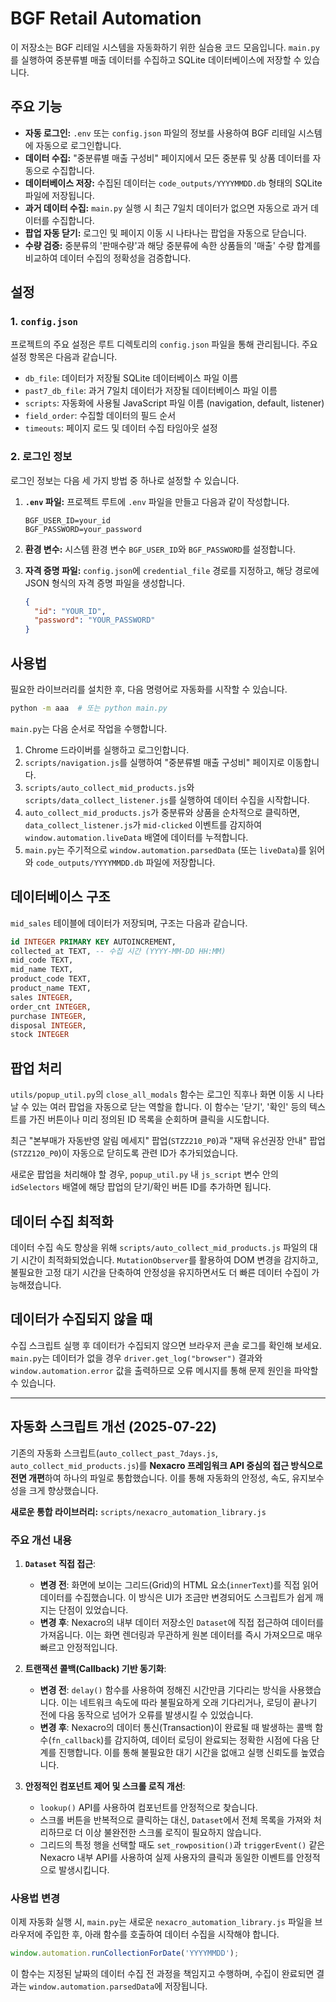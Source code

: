 # BGF Retail Automation

이 저장소는 BGF 리테일 시스템을 자동화하기 위한 실습용 코드 모음입니다. `main.py`를 실행하여 중분류별 매출 데이터를 수집하고 SQLite 데이터베이스에 저장할 수 있습니다.

## 주요 기능

- **자동 로그인:** `.env` 또는 `config.json` 파일의 정보를 사용하여 BGF 리테일 시스템에 자동으로 로그인합니다.
- **데이터 수집:** "중분류별 매출 구성비" 페이지에서 모든 중분류 및 상품 데이터를 자동으로 수집합니다.
- **데이터베이스 저장:** 수집된 데이터는 `code_outputs/YYYYMMDD.db` 형태의 SQLite 파일에 저장됩니다.
- **과거 데이터 수집:** `main.py` 실행 시 최근 7일치 데이터가 없으면 자동으로 과거 데이터를 수집합니다.
- **팝업 자동 닫기:** 로그인 및 페이지 이동 시 나타나는 팝업을 자동으로 닫습니다.
- **수량 검증:** 중분류의 '판매수량'과 해당 중분류에 속한 상품들의 '매출' 수량 합계를 비교하여 데이터 수집의 정확성을 검증합니다.

## 설정

### 1. `config.json`

프로젝트의 주요 설정은 루트 디렉토리의 `config.json` 파일을 통해 관리됩니다. 주요 설정 항목은 다음과 같습니다.

- `db_file`: 데이터가 저장될 SQLite 데이터베이스 파일 이름
- `past7_db_file`: 과거 7일치 데이터가 저장될 데이터베이스 파일 이름
- `scripts`: 자동화에 사용될 JavaScript 파일 이름 (navigation, default, listener)
- `field_order`: 수집할 데이터의 필드 순서
- `timeouts`: 페이지 로드 및 데이터 수집 타임아웃 설정

### 2. 로그인 정보

로그인 정보는 다음 세 가지 방법 중 하나로 설정할 수 있습니다.

1.  **`.env` 파일:** 프로젝트 루트에 `.env` 파일을 만들고 다음과 같이 작성합니다.

    ```env
    BGF_USER_ID=your_id
    BGF_PASSWORD=your_password
    ```

2.  **환경 변수:** 시스템 환경 변수 `BGF_USER_ID`와 `BGF_PASSWORD`를 설정합니다.

3.  **자격 증명 파일:** `config.json`에 `credential_file` 경로를 지정하고, 해당 경로에 JSON 형식의 자격 증명 파일을 생성합니다.

    ```json
    {
      "id": "YOUR_ID",
      "password": "YOUR_PASSWORD"
    }
    ```

## 사용법

필요한 라이브러리를 설치한 후, 다음 명령어로 자동화를 시작할 수 있습니다.

```bash
python -m aaa  # 또는 python main.py
```

`main.py`는 다음 순서로 작업을 수행합니다.

1.  Chrome 드라이버를 실행하고 로그인합니다.
2.  `scripts/navigation.js`를 실행하여 "중분류별 매출 구성비" 페이지로 이동합니다.
3.  `scripts/auto_collect_mid_products.js`와 `scripts/data_collect_listener.js`를 실행하여 데이터 수집을 시작합니다.
4.  `auto_collect_mid_products.js`가 중분류와 상품을 순차적으로 클릭하면, `data_collect_listener.js`가 `mid-clicked` 이벤트를 감지하여 `window.automation.liveData` 배열에 데이터를 누적합니다.
5.  `main.py`는 주기적으로 `window.automation.parsedData` (또는 `liveData`)를 읽어와 `code_outputs/YYYYMMDD.db` 파일에 저장합니다.

## 데이터베이스 구조

`mid_sales` 테이블에 데이터가 저장되며, 구조는 다음과 같습니다.

```sql
id INTEGER PRIMARY KEY AUTOINCREMENT,
collected_at TEXT, -- 수집 시간 (YYYY-MM-DD HH:MM)
mid_code TEXT,
mid_name TEXT,
product_code TEXT,
product_name TEXT,
sales INTEGER,
order_cnt INTEGER,
purchase INTEGER,
disposal INTEGER,
stock INTEGER
```

## 팝업 처리

`utils/popup_util.py`의 `close_all_modals` 함수는 로그인 직후나 화면 이동 시 나타날 수 있는 여러 팝업을 자동으로 닫는 역할을 합니다. 이 함수는 '닫기', '확인' 등의 텍스트를 가진 버튼이나 미리 정의된 ID 목록을 순회하며 클릭을 시도합니다.

최근 "본부매가 자동반영 알림 메세지" 팝업(`STZZ210_P0`)과 "재택 유선권장 안내" 팝업(`STZZ120_P0`)이 자동으로 닫히도록 관련 ID가 추가되었습니다.

새로운 팝업을 처리해야 할 경우, `popup_util.py` 내 `js_script` 변수 안의 `idSelectors` 배열에 해당 팝업의 닫기/확인 버튼 ID를 추가하면 됩니다.

## 데이터 수집 최적화

데이터 수집 속도 향상을 위해 `scripts/auto_collect_mid_products.js` 파일의 대기 시간이 최적화되었습니다. `MutationObserver`를 활용하여 DOM 변경을 감지하고, 불필요한 고정 대기 시간을 단축하여 안정성을 유지하면서도 더 빠른 데이터 수집이 가능해졌습니다.

## 데이터가 수집되지 않을 때

수집 스크립트 실행 후 데이터가 수집되지 않으면 브라우저 콘솔 로그를 확인해 보세요. `main.py`는 데이터가 없을 경우 `driver.get_log("browser")` 결과와 `window.automation.error` 값을 출력하므로 오류 메시지를 통해 문제 원인을 파악할 수 있습니다.

---

## 자동화 스크립트 개선 (2025-07-22)

기존의 자동화 스크립트(`auto_collect_past_7days.js`, `auto_collect_mid_products.js`)를 **Nexacro 프레임워크 API 중심의 접근 방식으로 전면 개편**하여 하나의 파일로 통합했습니다. 이를 통해 자동화의 안정성, 속도, 유지보수성을 크게 향상했습니다.

**새로운 통합 라이브러리:** `scripts/nexacro_automation_library.js`

### 주요 개선 내용

1.  **`Dataset` 직접 접근**:
    *   **변경 전**: 화면에 보이는 그리드(Grid)의 HTML 요소(`innerText`)를 직접 읽어 데이터를 수집했습니다. 이 방식은 UI가 조금만 변경되어도 스크립트가 쉽게 깨지는 단점이 있었습니다.
    *   **변경 후**: Nexacro의 내부 데이터 저장소인 `Dataset`에 직접 접근하여 데이터를 가져옵니다. 이는 화면 렌더링과 무관하게 원본 데이터를 즉시 가져오므로 매우 빠르고 안정적입니다.

2.  **트랜잭션 콜백(Callback) 기반 동기화**:
    *   **변경 전**: `delay()` 함수를 사용하여 정해진 시간만큼 기다리는 방식을 사용했습니다. 이는 네트워크 속도에 따라 불필요하게 오래 기다리거나, 로딩이 끝나기 전에 다음 동작으로 넘어가 오류를 발생시킬 수 있었습니다.
    *   **변경 후**: Nexacro의 데이터 통신(Transaction)이 완료될 때 발생하는 콜백 함수(`fn_callback`)를 감지하여, 데이터 로딩이 완료되는 정확한 시점에 다음 단계를 진행합니다. 이를 통해 불필요한 대기 시간을 없애고 실행 신뢰도를 높였습니다.

3.  **안정적인 컴포넌트 제어 및 스크롤 로직 개선**:
    *   `lookup()` API를 사용하여 컴포넌트를 안정적으로 찾습니다.
    *   스크롤 버튼을 반복적으로 클릭하는 대신, `Dataset`에서 전체 목록을 가져와 처리하므로 더 이상 불완전한 스크롤 로직이 필요하지 않습니다.
    *   그리드의 특정 행을 선택할 때도 `set_rowposition()`과 `triggerEvent()` 같은 Nexacro 내부 API를 사용하여 실제 사용자의 클릭과 동일한 이벤트를 안정적으로 발생시킵니다.

### 사용법 변경

이제 자동화 실행 시, `main.py`는 새로운 `nexacro_automation_library.js` 파일을 브라우저에 주입한 후, 아래 함수를 호출하여 데이터 수집을 시작해야 합니다.

```javascript
window.automation.runCollectionForDate('YYYYMMDD');
```

이 함수는 지정된 날짜의 데이터 수집 전 과정을 책임지고 수행하며, 수집이 완료되면 결과는 `window.automation.parsedData`에 저장됩니다.
